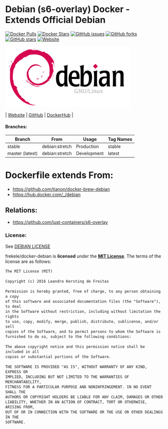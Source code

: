 # Debian (s6-overlay) Docker - Extends Official Debian

[![Docker Pulls](https://img.shields.io/docker/pulls/frekele/debian.svg)](https://hub.docker.com/r/frekele/debian/)
[![Docker Stars](https://img.shields.io/docker/stars/frekele/debian.svg)](https://hub.docker.com/r/frekele/debian/)
[![GitHub issues](https://img.shields.io/github/issues/frekele/docker-debian.svg)](https://github.com/frekele/docker-debian/issues)
[![GitHub forks](https://img.shields.io/github/forks/frekele/docker-debian.svg)](https://github.com/frekele/docker-debian/network)
[![GitHub stars](https://img.shields.io/github/stars/frekele/docker-debian.svg)](https://github.com/frekele/docker-debian/stargazers)
[![Website](https://img.shields.io/website-up-down-green-red/http/shields.io.svg)](https://frekele.github.io/docker-debian/)

[![Debian Image][DebianImage]][DebianWebsite]


| [Website]  | [GitHub]  | [DockerHub]  |


#### Branches:
| Branch           | From             | Usage        | Tag Names       |
| ---------------- | ---------------- | ------------ | --------------- |
| stable           | debian:stretch   | Production   | stable          |
| master (latest)  | debian:stretch   | Development  | latest          |


# Dockerfile extends From:
- https://github.com/tianon/docker-brew-debian
- https://hub.docker.com/_/debian


## Relations:
 - https://github.com/just-containers/s6-overlay

### License:
See [DEBIAN LICENSE]

frekele/docker-debian is **licensed** under the **[MIT License]**. The terms of the license are as follows:

    The MIT License (MIT)

    Copyright (c) 2016 Leandro Kersting de Freitas

    Permission is hereby granted, free of charge, to any person obtaining a copy
    of this software and associated documentation files (the "Software"), to deal
    in the Software without restriction, including without limitation the rights
    to use, copy, modify, merge, publish, distribute, sublicense, and/or sell
    copies of the Software, and to permit persons to whom the Software is
    furnished to do so, subject to the following conditions:

    The above copyright notice and this permission notice shall be included in all
    copies or substantial portions of the Software.

    THE SOFTWARE IS PROVIDED "AS IS", WITHOUT WARRANTY OF ANY KIND, EXPRESS OR
    IMPLIED, INCLUDING BUT NOT LIMITED TO THE WARRANTIES OF MERCHANTABILITY,
    FITNESS FOR A PARTICULAR PURPOSE AND NONINFRINGEMENT. IN NO EVENT SHALL THE
    AUTHORS OR COPYRIGHT HOLDERS BE LIABLE FOR ANY CLAIM, DAMAGES OR OTHER
    LIABILITY, WHETHER IN AN ACTION OF CONTRACT, TORT OR OTHERWISE, ARISING FROM,
    OUT OF OR IN CONNECTION WITH THE SOFTWARE OR THE USE OR OTHER DEALINGS IN THE
    SOFTWARE.

[DebianImage]: https://raw.githubusercontent.com/frekele/docker-debian/master/debian-logo.png
[DebianWebsite]: https://www.debian.org/
[Website]: https://frekele.github.io/docker-debian
[GitHub]: https://github.com/frekele/docker-debian
[DockerHub]: https://hub.docker.com/r/frekele/debian
[DEBIAN LICENSE]: https://www.debian.org/legal/licenses/
[MIT LICENSE]: https://github.com/frekele/docker-debian/blob/master/LICENSE
